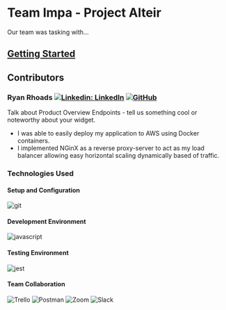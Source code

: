 # Team Impa - Project Alteir

Our team was tasking with...

## [Getting Started](https://github.com/project-SDC-Impa/Products/tree/main/getting-started.md)

## Contributors

### Ryan Rhoads [![Linkedin: LinkedIn](https://img.shields.io/badge/linkedin-%230077B5.svg?style=for-the-badge&logo=linkedin&logoColor=white&link=https://www.linkedin.com/in/ryangrantrhoads/)](https://www.linkedin.com/in/ryangrantrhoads/) [![GitHub](https://img.shields.io/badge/github-%23121011.svg?style=for-the-badge&logo=github&logoColor=white&link=https://github.com/rgrhoads)](https://github.com/rgrhoads)

Talk about Product Overview Endpoints - tell us something cool or noteworthy about your widget.

- I was able to easily deploy my application to AWS using Docker containers.
- I implemented NGinX as a reverse proxy-server to act as my load balancer allowing easy horizontal scaling dynamically based of traffic.

### Technologies Used

#### Setup and Configuration 
![git](https://img.shields.io/badge/Git-F05032?style=for-the-badge&logo=git&logoColor=white)

#### Development Environment 
![javascript](https://img.shields.io/badge/JavaScript-323330?style=for-the-badge&logo=javascript&logoColor=F7DF1E)

#### Testing Environment 
![jest](https://img.shields.io/badge/Jest-C21325?style=for-the-badge&logo=jest&logoColor=white)

#### Team Collaboration 
![Trello](https://img.shields.io/badge/Trello-%23026AA7.svg?style=for-the-badge&logo=Trello&logoColor=white)
![Postman](https://img.shields.io/badge/Postman-FF6C37?style=for-the-badge&logo=postman&logoColor=white)
![Zoom](https://img.shields.io/badge/Zoom-2D8CFF?style=for-the-badge&logo=zoom&logoColor=white)
![Slack](https://img.shields.io/badge/Slack-4A154B?style=for-the-badge&logo=slack&logoColor=white)
